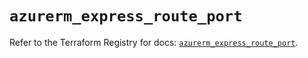 # `azurerm_express_route_port`

Refer to the Terraform Registry for docs: [`azurerm_express_route_port`](https://registry.terraform.io/providers/hashicorp/azurerm/3.111.0/docs/resources/express_route_port).

